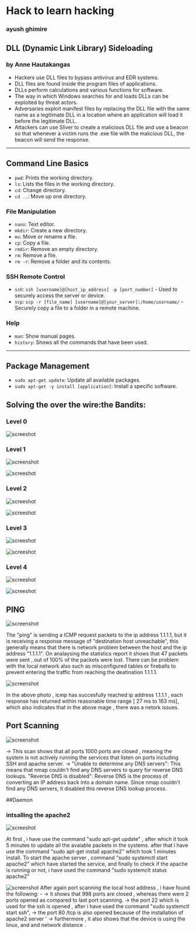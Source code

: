 # Hack to learn hacking
### ayush ghimire
## DLL (Dynamic Link Library) Sideloading 
### by Anne Hautakangas
- Hackers use DLL files to bypass antivirus and EDR systems.
- DLL files are found inside the program files of applications.
- DLLs perform calculations and various functions for software.
- The way in which Windows searches for and loads DLLs can be exploited by threat actors.
- Adversaries exploit manifest files by replacing the DLL file with the same name as a legitimate DLL in a location where an application will load it before the legitimate DLL.
- Attackers can use Sliver to create a malicious DLL file and use a beacon so that whenever a victim runs the .exe file with the malicious DLL, the beacon will send the response.

---

## Command Line Basics

- `pwd`: Prints the working directory.
- `ls`: Lists the files in the working directory.
- `cd`: Change directory.
- `cd ..`: Move up one directory.

### File Manipulation

- `nano`: Text editor.
- `mkdir`: Create a new directory.
- `mv`: Move or rename a file.
- `cp`: Copy a file.
- `rmdir`: Remove an empty directory.
- `rm`: Remove a file.
- `rm -r`: Remove a folder and its contents.

### SSH Remote Control

- `ssh`: `ssh [username]@[host_ip_address] -p [port_number]` - Used to securely access the server or device.
- `scp`: `scp -r [file_name] [username]@[your_server]:/home/username/` - Securely copy a file to a folder in a remote machine.

### Help

- `man`: Show manual pages.
- `history`: Shows all the commands that have been used.

---

## Package Management

- `sudo apt-get update`: Update all available packages.
- `sudo apt-get -y install [application]`: Install a specific software.


## Solving the over the wire:the Bandits:
### Level 0 

![screeshot](level_0.png)

### Level 1

![screenshot](level_1.png)

![screeshot](level_1.1.png)

### Level 2 
![screeshot](level_2.png)

![screeshot](level_2.1.png)

### Level 3
![screeshot](level_3.png)

![screeshot](level_4.png)

### Level 4
![screeshot](level_4.png)

![screeshot](level_4.2.png)


## PING

![screenshot](ping_1.1.png)

The "ping" is sending a ICMP request packets to the ip address 1.1.1.1, but it is receiving a response message of "destination host unreachable", this generally means that there is network problem between the host and the ip address "1.1.1.1". On analaysing the statistics report it shows that 47 packets were sent , out of 100% of the packets were lost.
There can be problem with the local network also such as misconfigured tables or fireballs to prevent entering the traffic from reaching the deatination 1.1.1.1.

![screenshot](ping_successful.png)

In the above photo , icmp has succesfully reached ip address 1.1.1.1 , each response has returned within reasonable time range [ 27 ms to 163 ms], which also indicates that in the above mage , there was a netork issues. 


## Port Scanning 

![screenshot](port_scanning_before_ssh_apcahe2.png) 

-> This scan shows that all ports 1000 ports are closed , meaning the system is not actively running the services that listen on ports including SSH and apache server.
-> "Unable to determine any DNS servers": This means that nmap couldn't find any DNS servers to query for reverse DNS lookups.
"Reverse DNS is disabled": Reverse DNS is the process of converting an IP address back into a domain name. Since nmap couldn't find any DNS servers, it disabled this reverse DNS lookup process.


##Daemon
### intsalling the apache2
![screeshot](daemon.png)

At first , i have use the command "sudo apt-get update" , after which it took 5 minutes to update all the avaiable packets in the systems. after that i have use the command "sudo apt-get install apache2" which took 1 minutes install. To start the apache server , command "sudo systemctl start apache2" which have started the service, and finally to check if the apache is running or not, i have used the command "sudo systemclt status apache2"

![screenshot](/port_scanning_after_starting_apcapce_andssh.png)
After again port scanning the local host address , i have found the following: - 
-> it shows that 998 ports are closed , whereas there were 2 ports opened as compared to last port scanning.
-> the port 22 which is used for the ssh is opened , after  i have used the command "sudo systemctl start ssh", 
-> the port 80 /tcp is also opened because of  the installation of apache2 server '
-> furthermore , it also shows that the device is using the linux, and and network distance .



 


